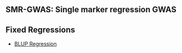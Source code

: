 ## SMR-GWAS: Single marker regression GWAS
**Fixed Regressions**
----------------------------------------------------------------
  - [BLUP Regression](https://raw.githack.com/Mehdimomen/GenPred_1/blob/master/HTML/GWAS_Singlemarker.html)
  
  

